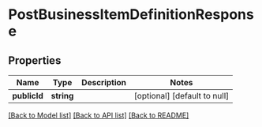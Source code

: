 # PostBusinessItemDefinitionResponse

## Properties
Name | Type | Description | Notes
------------ | ------------- | ------------- | -------------
**publicId** | **string** |  | [optional] [default to null]

[[Back to Model list]](../README.md#documentation-for-models) [[Back to API list]](../README.md#documentation-for-api-endpoints) [[Back to README]](../README.md)


